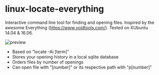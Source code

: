 # linux-locate-everything
Interactive command line tool for finding and opening files. Inspired by the awesome Everything (https://www.voidtools.com/). Tested on XUbuntu 14.04 & 16.06.

![preview](http://i.imgur.com/vqBtFik.png)

- Based on "locate -Ai [term]"
- Stores your opening history in a local sqlite database
- Orders files by number of openings
- Can open file with "[number]" or its respective path with "p[number]"
